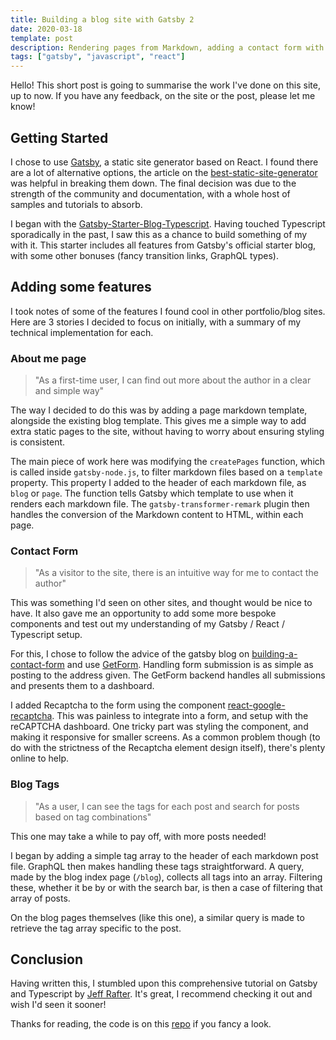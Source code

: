 ```yaml
---
title: Building a blog site with Gatsby 2
date: 2020-03-18
template: post
description: Rendering pages from Markdown, adding a contact form with reCAPTCHA, and filtering articles by tags; on a Gatsby blog site, written in Typescript.
tags: ["gatsby", "javascript", "react"]
---
```


Hello!
This short post is going to summarise the work I've done on this site, up to now.
If you have any feedback, on the site or the post, please let me know!

## Getting Started

I chose to use [Gatsby](https://www.gatsbyjs.org/), a static site generator based on React.
I found there are a lot of alternative options, the article on the [best-static-site-generator](https://snipcart.com/blog/choose-best-static-site-generator) was helpful in breaking them down.
The final decision was due to the strength of the community and documentation, with a whole host of samples and tutorials to absorb.

I began with the [Gatsby-Starter-Blog-Typescript](https://www.gatsbyjs.org/starters/gperl27/Gatsby-Starter-Blog-Typescript/).
Having touched Typescript sporadically in the past, I saw this as a chance to build something of my with it.
This starter includes all features from Gatsby's official starter blog, with some other bonuses (fancy transition links, GraphQL types).

## Adding some features

I took notes of some of the features I found cool in other portfolio/blog sites.
Here are 3 stories I decided to focus on initially, with a summary of my technical implementation for each.

### About me page

> "As a first-time user, I can find out more about the author in a clear and simple way"

The way I decided to do this was by adding a page markdown template, alongside the existing blog template.
This gives me a simple way to add extra static pages to the site, without having to worry about ensuring styling is consistent.

The main piece of work here was modifying the `createPages` function, which is called inside `gatsby-node.js`, to filter markdown files based on a `template` property.
This property I added to the header of each markdown file, as `blog` or `page`.
The function tells Gatsby which template to use when it renders each markdown file.
The `gatsby-transformer-remark` plugin then handles the conversion of the Markdown content to HTML, within each page.

### Contact Form

> "As a visitor to the site, there is an intuitive way for me to contact the author"

This was something I'd seen on other sites, and thought would be nice to have.
It also gave me an opportunity to add some more bespoke components and test out my understanding of my Gatsby / React / Typescript setup.

For this, I chose to follow the advice of the gatsby blog on [building-a-contact-form](https://www.gatsbyjs.org/docs/building-a-contact-form/) and use [GetForm](https://getform.io/forms).
Handling form submission is as simple as posting to the address given.
The GetForm backend handles all submissions and presents them to a dashboard.

I added Recaptcha to the form using the component [react-google-recaptcha](https://www.npmjs.com/package/react-google-recaptcha).
This was painless to integrate into a form, and setup with the reCAPTCHA dashboard.
One tricky part was styling the component, and making it responsive for smaller screens.
As a common problem though (to do with the strictness of the Recaptcha element design itself), there's plenty online to help.

### Blog Tags

> "As a user, I can see the tags for each post and search for posts based on tag combinations"

This one may take a while to pay off, with more posts needed!

I began by adding a simple tag array to the header of each markdown post file.
GraphQL then makes handling these tags straightforward.
A query, made by the blog index page (`/blog`), collects all tags into an array.
Filtering these, whether it be by or with the search bar, is then a case of filtering that array of posts.

On the blog pages themselves (like this one), a similar query is made to retrieve the tag array specific to the post.

## Conclusion

Having written this, I stumbled upon this comprehensive tutorial on Gatsby and Typescript by [Jeff Rafter](https://jeffrafter.com/gatsby-with-typescript/).
It's great, I recommend checking it out and wish I'd seen it sooner!

Thanks for reading, the code is on this [repo](https://github.com/jcockbain/jamescockbain.com) if you fancy a look.
